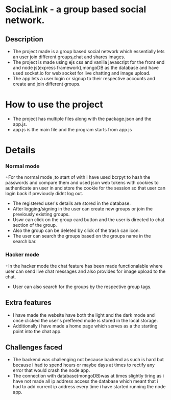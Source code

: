 # SociaLink - a group based social network.
## Description
+ The project made is a group based social network which essentially lets an user join different groups,chat and shares images.
+ The project is made using ejs css and vanilla javascript for the front end and node js(express framework),mongoDB as the database and have used socket.io for web socket for live chatting and image upload.
+ The app lets a user login or signup to their respective accounts and create and join different groups.
# How to use the project
+ The project has multiple files along with the package.json and the app.js.
+ app.js is the main file and the program starts from app.js
# Details
### Normal mode
+For the normal mode ,to start of with i have used bcrpyt to hash the passwords and compare them and used json web tokens with cookies to authenticate an user in and store the cookie for the session so that user can login back if previously didnt log out.
+ The registered user's details are stored in the database.
+ After logging/signing in the user can create new groups or join the previously existing groups.
+ Uswr can click on the group card button and the user is directed to chat section of the group.
+ Also the group can be deleted by click of the trash can icon.
+ The user can search the groups based on the groups name in the search bar.
### Hacker mode
+In the hacker mode the chat feature has been made functionalable where user can send live chat messages and also provides for image upload to the chat.
+ User can also search for the groups by the respective group tags.
## Extra features
+ I have made the website have both the light and the dark mode and once clicked the user's preffered mode is stored in the local storage.
+ Additionally i have made a home page which serves as a the starting point into the chat app.
## Challenges faced
+ The backend was challenging not because backend as such is hard but because i had to spend hours or maybe days at times to rectify any error that would crash the node app.
+ The connection with database(mongoDB)was at times slightly tiring as i have not made all ip address access the database which meant that i had to add current ip address every time i have started running the node app.
